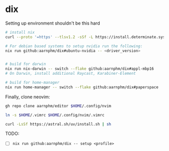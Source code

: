 # dix

Setting up environment shouldn't be this hard

```bash
# install nix
curl --proto '=https' --tlsv1.2 -sSf -L https://install.determinate.systems/nix | sh -s -- install --nix-build-user-id-base 400

# For debian based systems to setup nvidia run the following:
nix run github:aarnphm/dix#ubuntu-nvidia -- <driver_version>


# build for darwin
nix run nix-darwin -- switch --flake github:aarnphm/dix#appl-mbp16
# On Darwin, install additional Raycast, Karabiner-Element

# build for home-manager
nix run home-manager -- switch --flake github:aarnphm/dix#paperspace
```

Finally, clone neovim:

```bash
gh repo clone aarnphm/editor $HOME/.config/nvim

ln -s $HOME/.vimrc $HOME/.config/nvim/.vimrc

curl -LsSf https://astral.sh/uv/install.sh | sh
```

TODO:

- [ ] `nix run github:aarnphm/dix -- setup <profile>`
